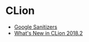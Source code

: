 # CLion

- [Google Sanitizers](https://www.jetbrains.com/help/clion/google-sanitizers.html)
- [What's New in CLion 2018.2](https://www.youtube.com/watch?v=oTqadWhLSpg&t=116s)
